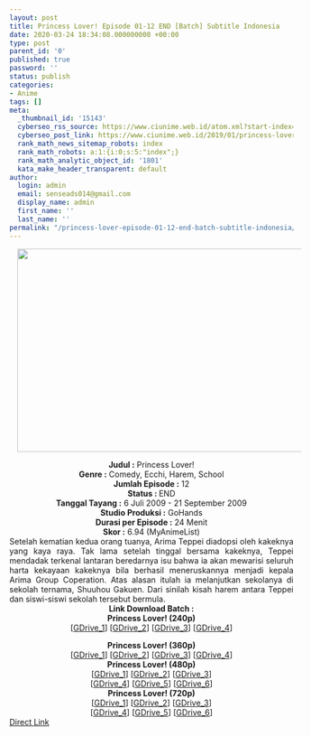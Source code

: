 ```yaml
---
layout: post
title: Princess Lover! Episode 01-12 END [Batch] Subtitle Indonesia
date: 2020-03-24 18:34:08.000000000 +00:00
type: post
parent_id: '0'
published: true
password: ''
status: publish
categories:
- Anime
tags: []
meta:
  _thumbnail_id: '15143'
  cyberseo_rss_source: https://www.ciunime.web.id/atom.xml?start-index=901&max-results=150
  cyberseo_post_link: https://www.ciunime.web.id/2019/01/princess-lover-episode-01-12-end-batch.html
  rank_math_news_sitemap_robots: index
  rank_math_robots: a:1:{i:0;s:5:"index";}
  rank_math_analytic_object_id: '1801'
  kata_make_header_transparent: default
author:
  login: admin
  email: senseads014@gmail.com
  display_name: admin
  first_name: ''
  last_name: ''
permalink: "/princess-lover-episode-01-12-end-batch-subtitle-indonesia/"
---
```

<div class="separator" style="clear: both; text-align: center;"><a href="https://4.bp.blogspot.com/-fcL4d1hE2MM/XDoS8k6emeI/AAAAAAAAHQ8/GfTiFvI4jT0wKsOHjKZwyOssFnG9jF-CgCLcBGAs/s1600/Princess%2BLover%2521.jpg" imageanchor="1" style="margin-left: 1em; margin-right: 1em;"><img border="0" data-original-height="720" data-original-width="1280" height="360" src="{{ site.baseurl }}/assets/2020/03/Princess%2BLover%2521.jpg" width="640" /></a></div>
<p>
<div style="text-align: center;"><b>Judul :</b> Princess Lover!</div>
<div style="text-align: center;"><b><b>Genre :</b></b> Comedy, Ecchi, Harem, School</div>
<div style="text-align: center;"><b>Jumlah Episode :</b> 12<br /><b>Status :&nbsp;</b>END<br /><b>Tanggal Tayang :</b> 6 Juli 2009 - 21 September 2009<br /><b>Studio Produksi :</b> <b></b>GoHands<br /><b>Durasi per Episode :</b>&nbsp;24 Menit</div>
<div style="text-align: center;"><b>Skor :</b> 6.94 (MyAnimeList)</div>
<div style="text-align: center;"></div>
<div style="text-align: justify;">Setelah kematian kedua orang tuanya, Arima Teppei diadopsi oleh kakeknya yang kaya raya. Tak lama setelah tinggal bersama kakeknya, Teppei mendadak terkenal lantaran beredarnya isu bahwa ia akan mewarisi seluruh harta kekayaan kakeknya bila berhasil meneruskannya menjadi kepala Arima Group Coperation. Atas alasan itulah ia melanjutkan sekolanya di sekolah ternama, Shuuhou Gakuen. Dari sinilah kisah harem antara Teppei dan siswi-siswi sekolah tersebut bermula.</div>
<div style="text-align: justify;"></div>
<div style="text-align: justify;"></div>
<div style="text-align: center;"><b>Link Download Batch :</b></div>
<div style="text-align: center;">
<div style="text-align: center;">
<div style="text-align: center;"><b>Princess Lover! (240p)</b></div>
<div style="text-align: center;">[<a href="https://drive.google.com/uc?export=download&amp;id=1imoxjI5Z0fztOSy1aY3QyAHsiqh6CPGO" target="_blank" rel="noopener">GDrive_1</a>] [<a href="https://drive.google.com/uc?export=download&amp;id=1OfY8DyGHUMfdyeU15-mFZZGSRkQYxrSz" target="_blank" rel="noopener">GDrive_2</a>] [<a href="https://drive.google.com/uc?id=1cLRO3dlRw0U-_X-cJ2N3wDtLsvxkYaLX" target="_blank" rel="noopener">GDrive_3</a>] [<a href="https://drive.google.com/uc?id=156___E_NZhjRdfPJMm4Jj8vjDeMmFjMb" target="_blank" rel="noopener">GDrive_4</a>]</p>
</div>
<div style="text-align: center;"><b>Princess Lover! (360p)</b></div>
<div style="text-align: center;">[<a href="https://drive.google.com/uc?export=download&amp;id=1QV-FvdHhWKyQ5n0aEaPqHiTf5iGHbFV1" target="_blank" rel="noopener">GDrive_1</a>] [<a href="https://drive.google.com/uc?export=download&amp;id=1qCsHSdjAvhFdmuaZTkWnkA9gwFE6x69M" target="_blank" rel="noopener">GDrive_2</a>] [<a href="https://drive.google.com/uc?id=1OrjEu2S4OiHamb2CaKqKN4-B574Ewc_K" target="_blank" rel="noopener">GDrive_3</a>] [<a href="https://drive.google.com/uc?id=1vbSTFRgcM4tq9Ur3MXVUIGgHP7lbS1K6" target="_blank" rel="noopener">GDrive_4</a>]</div>
<div style="text-align: center;"></div>
<div style="text-align: center;"><b>Princess Lover! (480p)</b><br />[<a href="https://drive.google.com/uc?export=download&amp;id=1L69AmutOkQN91c16ElMJxbsZuWVBrapH" target="_blank" rel="noopener">GDrive_1</a>] [<a href="https://drive.google.com/uc?export=download&amp;id=1w5-kPR-Qj4RTqYnlgAEEyRI_hutu9dK7" target="_blank" rel="noopener">GDrive_2</a>] [<a href="https://drive.google.com/uc?id=1scZggQE1XVOsiIVrmtlRgL7eZzXxt69W" target="_blank" rel="noopener">GDrive_3</a>]<br />[<a href="https://drive.google.com/uc?id=1IwvjB5VqgEZNm8nGx5odenbCfQGBoBul" target="_blank" rel="noopener">GDrive_4</a>] [<a href="https://drive.google.com/uc?id=1OtAgtTSGAcCGhQpift5bICoDUmfBmeT9" target="_blank" rel="noopener">GDrive_5</a>] [<a href="https://drive.google.com/uc?id=1bv8DLtv4r2qEkTWEpGGuHlUcwG8gtjjj" target="_blank" rel="noopener">GDrive_6</a>]</div>
<div style="text-align: center;"><b>Princess Lover! (720p)</b><br />[<a href="https://drive.google.com/uc?export=download&amp;id=1KvqG2q0Lam1QmdEVmZyEi18KaE_najfl" target="_blank" rel="noopener">GDrive_1</a>] [<a href="https://drive.google.com/uc?export=download&amp;id=1f7KP4H-5VCvsRMZxXnqz8z28p-adTHln" target="_blank" rel="noopener">GDrive_2</a>] [<a href="https://drive.google.com/uc?id=1_aQYhu6piu4upkQbHp4iPHDScrduvc2i" target="_blank" rel="noopener">GDrive_3</a>]<br />[<a href="https://drive.google.com/uc?id=1Gtjj27padeEvXfeUh9k-8t02vNdWdw7o" target="_blank" rel="noopener">GDrive_4</a>] [<a href="https://drive.google.com/uc?id=1BO2Va0-XhqmIcmUo4x7nGhCoA9exCqit" target="_blank" rel="noopener">GDrive_5</a>] [<a href="https://drive.google.com/uc?id=1Y3IC-D6RYFlwLfcH6bBxOdL6fc4PtjPj" target="_blank" rel="noopener">GDrive_6</a>]</div>
</div>
<div style="text-align: center;"></div>
</div>
<link rel="stylesheet" href="https://cdnjs.cloudflare.com/ajax/libs/font-awesome/4.7.0/css/font-awesome.min.css" />
<div class="divbtn"> <a href="https://handymansurrender.com/fihup8buzv?key=94550f7ce39444073321dde3b8782f97" class="btn"><i class="fa fa-download"></i> Direct Link</a> </div>
